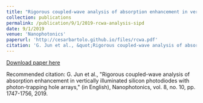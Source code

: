 ```yaml
---
title: "Rigorous coupled-wave analysis of absorption enhancement in vertically illuminated silicon photodiodes with photon-trapping hole arrays"
collection: publications
permalink: /publication/9/1/2019-rcwa-analysis-sipd
date: 9/1/2019
venue: 'Nanophotonics'
paperurl: 'http://cesarbartolo.github.io/files/rcwa.pdf'
citation: 'G. Jun et al., &quot;Rigorous coupled-wave analysis of absorption enhancement in vertically illuminated silicon photodiodes with photon-trapping hole arrays,&quot; (in English), Nanophotonics, vol. 8, no. 10, pp. 1747-1756, 2019.'
---
```

[Download paper here](http://cesarbartolo.github.io/files/rcwa.pdf)

Recommended citation: G. Jun et al., "Rigorous coupled-wave analysis of absorption enhancement in vertically illuminated silicon photodiodes with photon-trapping hole arrays," (in English), Nanophotonics, vol. 8, no. 10, pp. 1747-1756, 2019.